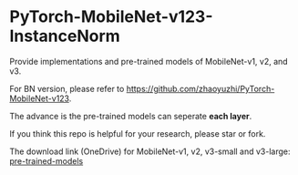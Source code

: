 # PyTorch-MobileNet-v123-InstanceNorm

Provide implementations and pre-trained models of MobileNet-v1, v2, and v3.

For BN version, please refer to https://github.com/zhaoyuzhi/PyTorch-MobileNet-v123.

The advance is the pre-trained models can seperate **each layer**.

If you think this repo is helpful for your research, please star or fork.

The download link (OneDrive) for MobileNet-v1, v2, v3-small and v3-large: [pre-trained-models](https://portland-my.sharepoint.com/:f:/g/personal/yzzhao2-c_my_cityu_edu_hk/EiDkg3ilvotFuAmu45cjvZkBKHPOPdiLKILP1NpmuoklNA?e=Bt5YA9)

